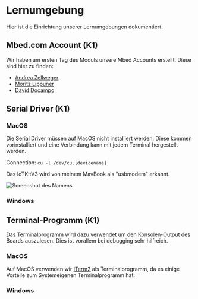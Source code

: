 # Lernumgebung

Hier ist die Einrichtung unserer Lernumgebungen dokumentiert.

## Mbed.com Account (K1)

Wir haben am ersten Tag des Moduls unsere Mbed Accounts erstellt. Diese sind hier zu finden:

* [Andrea Zellweger](https://os.mbed.com/)
* [Moritz Lippuner](https://os.mbed.com/users/emerix/)
* [David Docampo](https://os.mbed.com/users/sayhey/)

## Serial Driver (K1)

### MacOS

Die Serial Driver müssen auf MacOS nicht installiert werden. Diese kommen vorinstalliert und eine Verbindung kann mit jedem Terminal hergestellt werden.

Connection:  ```cu -l /dev/cu.[devicename]```

Das IoTKitV3 wird von meinem MavBook als "usbmodem" erkannt.

<img src="" alt="Screenshot des Namens">

### Windows

## Terminal-Programm (K1)

Das Terminalprogramm wird dazu verwendet um den Konsolen-Output des Boards auszulesen. Dies ist vorallem bei debugging sehr hilfreich.

### MacOS

Auf MacOS verwenden wir [ITerm2](https://iterm2.com/) als Terminalprogramm, da es einige Vorteile zum Systemeigenen Terminalprogramm hat.

### Windows
